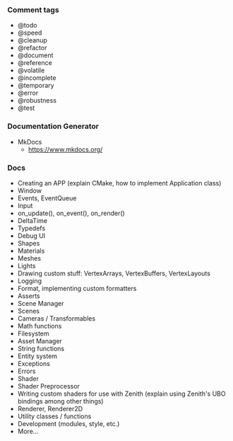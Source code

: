 ### Comment tags
- @todo
- @speed
- @cleanup
- @refactor
- @document
- @reference
- @volatile
- @incomplete
- @temporary
- @error
- @robustness
- @test



### Documentation Generator
- MkDocs
	- https://www.mkdocs.org/



### Docs
- Creating an APP (explain CMake, how to implement Application class)
- Window
- Events, EventQueue
- Input
- on_update(), on_event(), on_render()
- DeltaTime
- Typedefs
- Debug UI
- Shapes
- Materials
- Meshes
- Lights
- Drawing custom stuff: VertexArrays, VertexBuffers, VertexLayouts
- Logging
- Format, implementing custom formatters
- Asserts
- Scene Manager
- Scenes
- Cameras / Transformables
- Math functions
- Filesystem
- Asset Manager
- String functions
- Entity system
- Exceptions
- Errors
- Shader
- Shader Preprocessor
- Writing custom shaders for use with Zenith (explain using Zenith's UBO bindings among other things)
- Renderer, Renderer2D
- Utility classes / functions
- Development (modules, style, etc.)
- More...